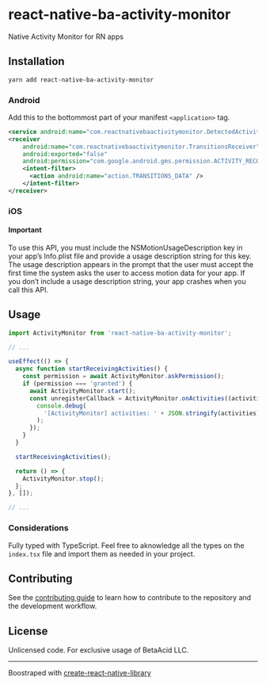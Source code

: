 # react-native-ba-activity-monitor

Native Activity Monitor for RN apps

## Installation

```sh
yarn add react-native-ba-activity-monitor
```

### Android

Add this to the bottommost part of your manifest `<application>` tag.

```xml
<service android:name="com.reactnativebaactivitymonitor.DetectedActivityService" />
<receiver
    android:name="com.reactnativebaactivitymonitor.TransitionsReceiver"
    android:exported="false"
    android:permission="com.google.android.gms.permission.ACTIVITY_RECOGNITION">
    <intent-filter>
      <action android:name="action.TRANSITIONS_DATA" />
    </intent-filter>
</receiver>
```

### iOS

#### Important

To use this API, you must include the NSMotionUsageDescription key in your app’s Info.plist file and provide a usage description string for this key. The usage description appears in the prompt that the user must accept the first time the system asks the user to access motion data for your app. If you don’t include a usage description string, your app crashes when you call this API.

## Usage

```js
import ActivityMonitor from 'react-native-ba-activity-monitor';

// ...

useEffect(() => {
  async function startReceivingActivities() {
    const permission = await ActivityMonitor.askPermission();
    if (permission === 'granted') {
      await ActivityMonitor.start();
      const unregisterCallback = ActivityMonitor.onActivities((activities) => {
        console.debug(
          '[ActivityMonitor] activities: ' + JSON.stringify(activities)
        );
      });
    }
  }

  startReceivingActivities();

  return () => {
    ActivityMonitor.stop();
  };
}, []);

// ...
```

### Considerations

Fully typed with TypeScript. Feel free to aknowledge all the types on the `index.tsx` file and import them as needed in your project.

## Contributing

See the [contributing guide](CONTRIBUTING.md) to learn how to contribute to the repository and the development workflow.

## License

Unlicensed code. For exclusive usage of BetaAcid LLC.

---

Boostraped with [create-react-native-library](https://github.com/callstack/react-native-builder-bob)
